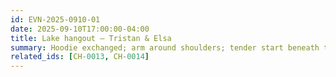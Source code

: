 ```yaml
---
id: EVN-2025-0910-01
date: 2025-09-10T17:00:00-04:00
title: Lake hangout — Tristan & Elsa
summary: Hoodie exchanged; arm around shoulders; tender start beneath the trees.
related_ids: [CH-0013, CH-0014]
---
```

